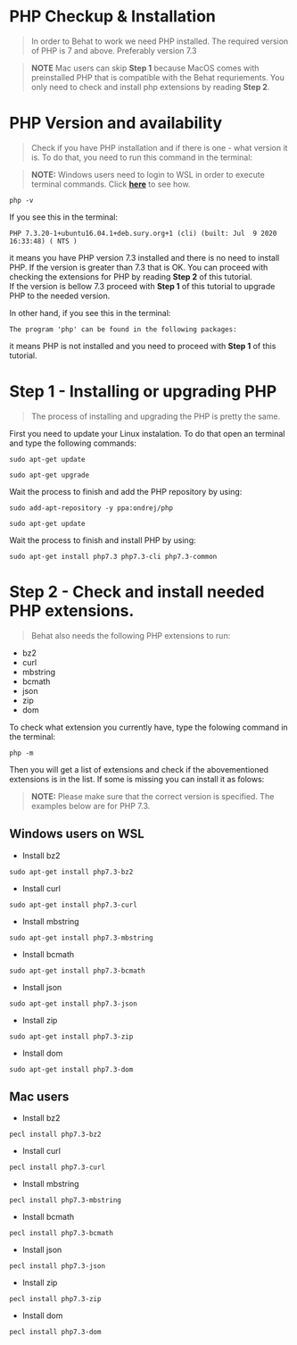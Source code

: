 # PHP Checkup & Installation
> In order to Behat to work we need PHP installed. The required version of PHP is 7 and above. Preferably version 7.3

> **NOTE** Mac users can skip **Step 1** because MacOS comes with preinstalled PHP that is compatible with the Behat requriements. You only need to check and install php extensions by reading **Step 2**.

# PHP Version and availability
> Check if you have PHP installation and if there is one - what version it is. To do that, you need to run this command in the terminal:

> **NOTE:** Windows users need to login to WSL in order to execute terminal commands. Click [**here**](https://github.com/plamen-penev-ffw/behat-starter-kit/blob/master/WSL.md#opening-linux-terminal) to see how.
```
php -v
```
If you see this in the terminal:
```
PHP 7.3.20-1+ubuntu16.04.1+deb.sury.org+1 (cli) (built: Jul  9 2020 16:33:48) ( NTS )
```
it means you have PHP version 7.3 installed and there is no need to install PHP. If the version is greater than 7.3 that is OK. You can proceed with checking the extensions for PHP by reading **Step 2** of this tutorial.  
If the version is bellow 7.3 proceed with **Step 1** of this tutorial to upgrade PHP to the needed version. 

In other hand, if you see this in the terminal:
```
The program 'php' can be found in the following packages:
```
it means PHP is not installed and you need to proceed with **Step 1** of this tutorial.

# Step 1 - Installing or upgrading PHP
> The process of installing and upgrading the PHP is pretty the same. 

First you need to update your Linux instalation. To do that open an terminal and type the following commands:
```
sudo apt-get update
```
```
sudo apt-get upgrade
```
Wait the process to finish and add the PHP repository by using:
```
sudo add-apt-repository -y ppa:ondrej/php
```
```
sudo apt-get update
```
Wait the process to finish and install PHP by using:
```
sudo apt-get install php7.3 php7.3-cli php7.3-common
```

# Step 2 - Check and install needed PHP extensions.
> Behat also needs the following PHP extensions to run:

- bz2
- curl
- mbstring
- bcmath
- json
- zip
- dom

To check what extension you currently have, type the folowing command in the terminal:
```
php -m
```
Then you will get a list of extensions and check if the abovementioned extensions is in the list. If some is missing you can install it as folows:
> **NOTE:** Please make sure that the correct version is specified. The examples below are for PHP 7.3.
## Windows users on WSL
- Install bz2
```
sudo apt-get install php7.3-bz2
```
- Install curl
```
sudo apt-get install php7.3-curl
```
- Install mbstring
```
sudo apt-get install php7.3-mbstring
```
- Install bcmath
```
sudo apt-get install php7.3-bcmath
```
- Install json
```
sudo apt-get install php7.3-json
```
- Install zip
```
sudo apt-get install php7.3-zip
```
- Install dom
```
sudo apt-get install php7.3-dom
```
## Mac users
- Install bz2
```
pecl install php7.3-bz2
```
- Install curl
```
pecl install php7.3-curl
```
- Install mbstring
```
pecl install php7.3-mbstring
```
- Install bcmath
```
pecl install php7.3-bcmath
```
- Install json
```
pecl install php7.3-json
```
- Install zip
```
pecl install php7.3-zip
```
- Install dom
```
pecl install php7.3-dom
```
